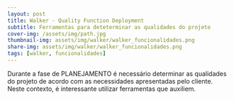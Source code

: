 ```yaml
---
layout: post
title: Walker - Quality Function Deployment 
subtitle: Ferramentas para deteterminar as qualidades do projeto
cover-img: /assets/img/path.jpg
thumbnail-img: assets/img/walker/walker_funcionalidades.png
share-img: assets/img/walker/walker_funcionalidades.png
tags: [walker, funcionalidades]
---
```


Durante a fase de PLANEJAMENTO é necessário determinar as qualidades do projeto de acordo com as necessidades apresentadas pelo cliente. Neste contexto, é interessante utilizar ferramentas que auxiliem. 